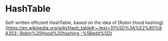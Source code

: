 # HashTable

Self-written efficient HashTable, based on the idea of [Robin Hood hashing]{https://en.wikipedia.org/wiki/Hash_table#:~:text=31%5D%3A%E2%80%8A353-,Robin%20Hood%20hashing,-%5Bedit%5D}

